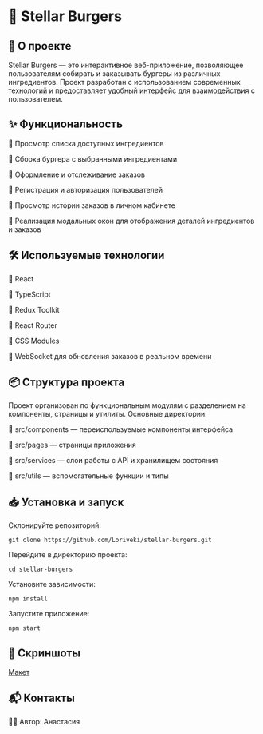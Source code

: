 # 🍔 Stellar Burgers

## 🚀 О проекте

Stellar Burgers — это интерактивное веб-приложение, позволяющее пользователям собирать и заказывать бургеры из различных ингредиентов. Проект разработан с использованием современных технологий и предоставляет удобный интерфейс для взаимодействия с пользователем.

## ✨ Функциональность  

🔹 Просмотр списка доступных ингредиентов   

🔹 Сборка бургера с выбранными ингредиентами   

🔹 Оформление и отслеживание заказов

🔹 Регистрация и авторизация пользователей

🔹 Просмотр истории заказов в личном кабинете

🔹 Реализация модальных окон для отображения деталей ингредиентов и заказов

## 🛠 Используемые технологии

🔹 React 

🔹 TypeScript

🔹 Redux Toolkit

🔹 React Router

🔹 CSS Modules

🔹 WebSocket для обновления заказов в реальном времени​


## 📦 Структура проекта

Проект организован по функциональным модулям с разделением на компоненты, страницы и утилиты. Основные директории:​

🔹  src/components — переиспользуемые компоненты интерфейса

🔹  src/pages — страницы приложения

🔹  src/services — слои работы с API и хранилищем состояния

🔹   src/utils — вспомогательные функции и типы

## 📥 Установка и запуск

Склонируйте репозиторий:
```
git clone https://github.com/Loriveki/stellar-burgers.git
```

Перейдите в директорию проекта:​
```
cd stellar-burgers
```

Установите зависимости:​
```
npm install
```

Запустите приложение:​
```
npm start
```

## 📸 Скриншоты

[Макет](<https://www.figma.com/file/vIywAvqfkOIRWGOkfOnReY/React-Fullstack_-Проектные-задачи-(3-месяца)_external_link?type=design&node-id=0-1&mode=design>)



## 📬 Контакты

👩‍💻 Автор: Анастасия
